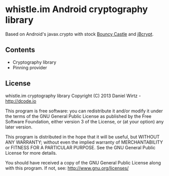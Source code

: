 whistle.im Android cryptography library
=======================================
Based on Android's javax.crypto with stock [Bouncy Castle](http://www.bouncycastle.org/) and [jBcrypt](http://www.mindrot.org/projects/jBCrypt/).

Contents
--------
* Cryptography library
* Pinning provider

License
-------
whistle.im cryptography library
Copyright (C) 2013 Daniel Wirtz - http://dcode.io

This program is free software: you can redistribute it and/or modify
it under the terms of the GNU General Public License as published by
the Free Software Foundation, either version 3 of the License, or
(at your option) any later version.

This program is distributed in the hope that it will be useful,
but WITHOUT ANY WARRANTY; without even the implied warranty of
MERCHANTABILITY or FITNESS FOR A PARTICULAR PURPOSE.  See the
GNU General Public License for more details.

You should have received a copy of the GNU General Public License
along with this program. If not, see: http://www.gnu.org/licenses/
